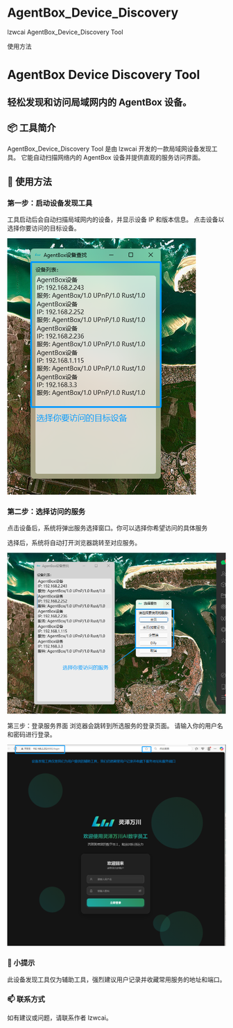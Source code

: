 # AgentBox_Device_Discovery
lzwcai AgentBox_Device_Discovery Tool

使用方法

# AgentBox Device Discovery Tool
## 轻松发现和访问局域网内的 AgentBox 设备。

## 📦 工具简介
AgentBox_Device_Discovery Tool 是由 lzwcai 开发的一款局域网设备发现工具。
它能自动扫描网络内的 AgentBox 设备并提供直观的服务访问界面。

## 🚀 使用方法
### 第一步：启动设备发现工具
工具启动后会自动扫描局域网内的设备，并显示设备 IP 和版本信息。
点击设备以选择你要访问的目标设备。

![alt text](./res/step.1.png)


### 第二步：选择访问的服务
点击设备后，系统将弹出服务选择窗口。你可以选择你希望访问的具体服务

选择后，系统将自动打开浏览器跳转至对应服务。

![alt text](./res/step.2.png)


第三步：登录服务界面
浏览器会跳转到所选服务的登录页面。
请输入你的用户名和密码进行登录。

![alt text](./res/step.3.png)

### 🧠 小提示
此设备发现工具仅为辅助工具，强烈建议用户记录并收藏常用服务的地址和端口。

### 📫 联系方式
如有建议或问题，请联系作者 lzwcai。


